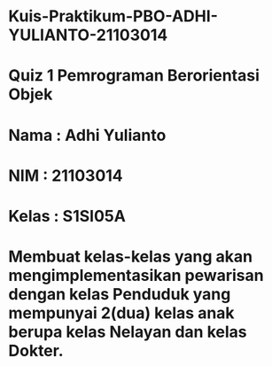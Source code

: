 # Kuis-Praktikum-PBO-ADHI-YULIANTO-21103014
# Quiz 1 Pemrograman Berorientasi Objek
# Nama : Adhi Yulianto
# NIM : 21103014
# Kelas : S1SI05A
# Membuat  kelas-kelas  yang  akan  mengimplementasikan pewarisan dengan kelas Penduduk yang mempunyai 2(dua) kelas anak berupa kelas Nelayan  dan kelas Dokter.
